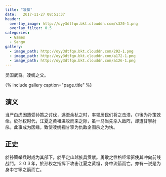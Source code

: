 ```yaml
---
title: "凌操"
date:   2017-11-27 08:51:37
header:
  overlay_image: http://oyy3dtfqo.bkt.clouddn.com/s320-1.png
  overlay_filter: 0.5
categories:
  - Games
  - Sango
gallery:
  - image_path: http://oyy3dtfqo.bkt.clouddn.com/292-1.png
  - image_path: http://oyy3dtfqo.bkt.clouddn.com/a172-1.png
  - image_path: http://oyy3dtfqo.bkt.clouddn.com/a126-1.png
---
```


吴国武将。凌统之父。

{% include gallery caption="page.title" %}

## 演义

当严白虎因遭受孙策之讨伐，逃至余杭之时，率领居民们将之击溃，尔後为孙策效命。於孙权时代，江夏之黄祖进攻而来之际，虽一马当先杀入敌阵，却遭甘寧射杀。此事成为因缘，致使凌统视甘寧为仇敌企图杀之为快。

## 正史

於孙策举兵时成为其部下，於平定山越族具贡献。勇敢之性格经常驱使其冲向前线战鬥。２０３年，於孙权之指挥下攻击江夏之黄祖，身中流箭而亡。亦有一说是为身中甘寧之箭而亡。